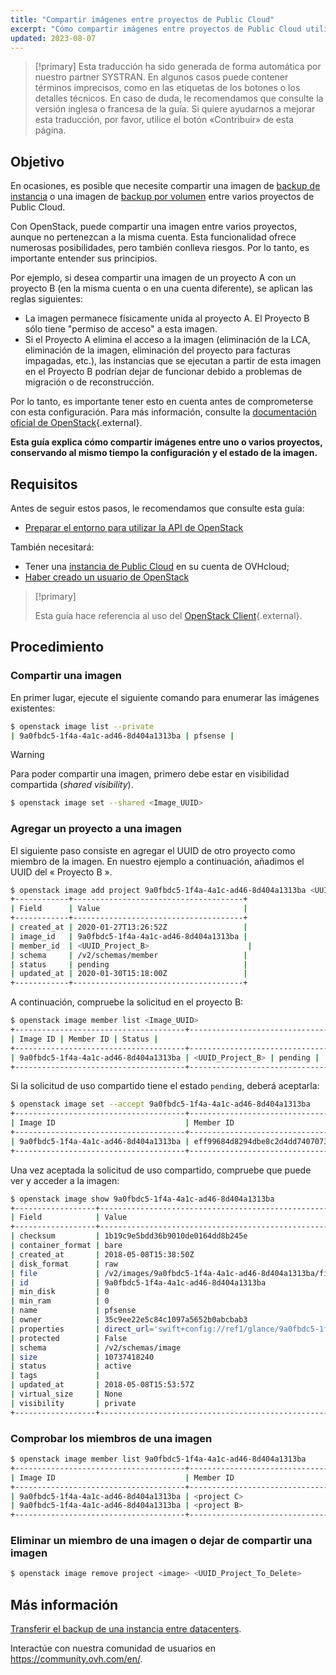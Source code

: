 ```yaml
---
title: "Compartir imágenes entre proyectos de Public Cloud"
excerpt: "Cómo compartir imágenes entre proyectos de Public Cloud utilizando OpenStack"
updated: 2023-08-07
---
```


> [!primary]
> Esta traducción ha sido generada de forma automática por nuestro partner SYSTRAN. En algunos casos puede contener términos imprecisos, como en las etiquetas de los botones o los detalles técnicos. En caso de duda, le recomendamos que consulte la versión inglesa o francesa de la guía. Si quiere ayudarnos a mejorar esta traducción, por favor, utilice el botón «Contribuir» de esta página.
>

## Objetivo

En ocasiones, es posible que necesite compartir una imagen de [backup de instancia](/pages/public_cloud/compute/save_an_instance) o una imagen de [backup por volumen](/pages/public_cloud/compute/volume-backup) entre varios proyectos de Public Cloud.

Con OpenStack, puede compartir una imagen entre varios proyectos, aunque no pertenezcan a la misma cuenta.
Esta funcionalidad ofrece numerosas posibilidades, pero también conlleva riesgos. Por lo tanto, es importante entender sus principios.

Por ejemplo, si desea compartir una imagen de un proyecto A con un proyecto B (en la misma cuenta o en una cuenta diferente), se aplican las reglas siguientes:

- La imagen permanece físicamente unida al proyecto A. El Proyecto B sólo tiene "permiso de acceso" a esta imagen.
- Si el Proyecto A elimina el acceso a la imagen (eliminación de la LCA, eliminación de la imagen, eliminación del proyecto para facturas impagadas, etc.), las instancias que se ejecutan a partir de esta imagen en el Proyecto B podrían dejar de funcionar debido a problemas de migración o de reconstrucción.

Por lo tanto, es importante tener esto en cuenta antes de comprometerse con esta configuración.
Para más información, consulte la [documentación oficial de OpenStack](https://docs.openstack.org/image-guide/share-images.html){.external}.

**Esta guía explica cómo compartir imágenes entre uno o varios proyectos, conservando al mismo tiempo la configuración y el estado de la imagen.**

## Requisitos

Antes de seguir estos pasos, le recomendamos que consulte esta guía:

- [Preparar el entorno para utilizar la API de OpenStack](/pages/public_cloud/compute/prepare_the_environment_for_using_the_openstack_api)

También necesitará:

- Tener una [instancia de Public Cloud](https://www.ovhcloud.com/es-es/public-cloud/) en su cuenta de OVHcloud;
- [Haber creado un usuario de OpenStack](/pages/public_cloud/compute/create_and_delete_a_user)

> [!primary]
>
> Esta guía hace referencia al uso del [OpenStack Client](https://docs.openstack.org/python-openstackclient/latest/){.external}.
>

## Procedimiento

### Compartir una imagen

En primer lugar, ejecute el siguiente comando para enumerar las imágenes existentes:

```bash
$ openstack image list --private
| 9a0fbdc5-1f4a-4a1c-ad46-8d404a1313ba | pfsense |
```

> [!warning]
> 
> Para poder compartir una imagen, primero debe estar en visibilidad compartida (*shared visibility*).
>

```bash
$ openstack image set --shared <Image_UUID>
```

### Agregar un proyecto a una imagen

El siguiente paso consiste en agregar el UUID de otro proyecto como miembro de la imagen. En nuestro ejemplo a continuación, añadimos el UUID del « Proyecto B ».

```bash
$ openstack image add project 9a0fbdc5-1f4a-4a1c-ad46-8d404a1313ba <UUID_Project_B>
+------------+--------------------------------------+
| Field      | Value                                |
+------------+--------------------------------------+
| created_at | 2020-01-27T13:26:52Z                 |
| image_id   | 9a0fbdc5-1f4a-4a1c-ad46-8d404a1313ba |
| member_id  | <UUID_Project_B>                      |
| schema     | /v2/schemas/member                   |
| status     | pending                              |
| updated_at | 2020-01-30T15:18:00Z                 |
+------------+--------------------------------------+
```

A continuación, compruebe la solicitud en el proyecto B:

```bash
$ openstack image member list <Image_UUID>
+--------------------------------------+----------------------------------+----------+
| Image ID | Member ID | Status |
+--------------------------------------+----------------------------------+----------+
| 9a0fbdc5-1f4a-4a1c-ad46-8d404a1313ba | <UUID_Project_B> | pending |
+--------------------------------------+----------------------------------+----------+
```

Si la solicitud de uso compartido tiene el estado `pending`, deberá aceptarla:

```bash
$ openstack image set --accept 9a0fbdc5-1f4a-4a1c-ad46-8d404a1313ba
+--------------------------------------+----------------------------------+----------+
| Image ID                             | Member ID                        | Status   |
+--------------------------------------+----------------------------------+----------+
| 9a0fbdc5-1f4a-4a1c-ad46-8d404a1313ba | eff99684d8294dbe8c2d4dd7407073f1 | accepted |
+--------------------------------------+----------------------------------+----------+
```

Una vez aceptada la solicitud de uso compartido, compruebe que puede ver y acceder a la imagen:

```bash
$ openstack image show 9a0fbdc5-1f4a-4a1c-ad46-8d404a1313ba
+------------------+----------------------------------------------------------------------------------------------------------------------------------------------------------------------------------------+
| Field            | Value                                                                                                                                                                                  |
+------------------+----------------------------------------------------------------------------------------------------------------------------------------------------------------------------------------+
| checksum         | 1b19c9e5bdd36b9010de0164dd8b245e                                                                                                                                                       |
| container_format | bare                                                                                                                                                                                   |
| created_at       | 2018-05-08T15:38:50Z                                                                                                                                                                   |
| disk_format      | raw                                                                                                                                                                                    |
| file             | /v2/images/9a0fbdc5-1f4a-4a1c-ad46-8d404a1313ba/file                                                                                                                                   |
| id               | 9a0fbdc5-1f4a-4a1c-ad46-8d404a1313ba                                                                                                                                                   |
| min_disk         | 0                                                                                                                                                                                      |
| min_ram          | 0                                                                                                                                                                                      |
| name             | pfsense                                                                                                                                                                                |
| owner            | 35c9ee22e5c84c1097a5652b0abcbab3                                                                                                                                                       |
| properties       | direct_url='swift+config://ref1/glance/9a0fbdc5-1f4a-4a1c-ad46-8d404a1313ba', locations='[{'url': 'swift+config://ref1/glance/9a0fbdc5-1f4a-4a1c-ad46-8d404a1313ba', 'metadata': {}}]' |
| protected        | False                                                                                                                                                                                  |
| schema           | /v2/schemas/image                                                                                                                                                                      |
| size             | 10737418240                                                                                                                                                                            |
| status           | active                                                                                                                                                                                 |
| tags             |                                                                                                                                                                                        |
| updated_at       | 2018-05-08T15:53:57Z                                                                                                                                                                   |
| virtual_size     | None                                                                                                                                                                                   |
| visibility       | private                                                                                                                                                                                |
+------------------+----------------------------------------------------------------------------------------------------------------------------------------------------------------------------------------+
```

### Comprobar los miembros de una imagen

```bash
$ openstack image member list 9a0fbdc5-1f4a-4a1c-ad46-8d404a1313ba
+--------------------------------------+----------------------------------+----------+
| Image ID                             | Member ID                        | Status   |
+--------------------------------------+----------------------------------+----------+
| 9a0fbdc5-1f4a-4a1c-ad46-8d404a1313ba | <project C>                      | pending  |
| 9a0fbdc5-1f4a-4a1c-ad46-8d404a1313ba | <project B>                      | accepted |
+--------------------------------------+----------------------------------+----------+
```

### Eliminar un miembro de una imagen o dejar de compartir una imagen

```bash
$ openstack image remove project <image> <UUID_Project_To_Delete>
```

## Más información

[Transferir el backup de una instancia entre datacenters](/pages/public_cloud/compute/transfer_instance_backup_from_one_datacentre_to_another).

Interactúe con nuestra comunidad de usuarios en <https://community.ovh.com/en/>.